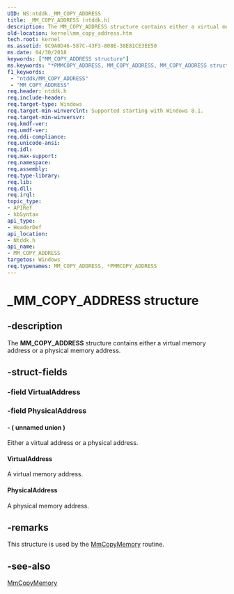 ```yaml
---
UID: NS:ntddk._MM_COPY_ADDRESS
title: _MM_COPY_ADDRESS (ntddk.h)
description: The MM_COPY_ADDRESS structure contains either a virtual memory address or a physical memory address.
old-location: kernel\mm_copy_address.htm
tech.root: kernel
ms.assetid: 9C9A0D46-587C-43F3-808E-38E81CE3EE50
ms.date: 04/30/2018
keywords: ["MM_COPY_ADDRESS structure"]
ms.keywords: "*PMMCOPY_ADDRESS, MM_COPY_ADDRESS, MM_COPY_ADDRESS structure [Kernel-Mode Driver Architecture], PMM_COPY_ADDRESS, PMM_COPY_ADDRESS structure pointer [Kernel-Mode Driver Architecture], _MM_COPY_ADDRESS, kernel.mm_copy_address, ntddk/MM_COPY_ADDRESS, ntddk/PMM_COPY_ADDRESS"
f1_keywords:
 - "ntddk/MM_COPY_ADDRESS"
 - "MM_COPY_ADDRESS"
req.header: ntddk.h
req.include-header: 
req.target-type: Windows
req.target-min-winverclnt: Supported starting with Windows 8.1.
req.target-min-winversvr: 
req.kmdf-ver: 
req.umdf-ver: 
req.ddi-compliance: 
req.unicode-ansi: 
req.idl: 
req.max-support: 
req.namespace: 
req.assembly: 
req.type-library: 
req.lib: 
req.dll: 
req.irql: 
topic_type:
- APIRef
- kbSyntax
api_type:
- HeaderDef
api_location:
- Ntddk.h
api_name:
- MM_COPY_ADDRESS
targetos: Windows
req.typenames: MM_COPY_ADDRESS, *PMMCOPY_ADDRESS
---
```


# _MM_COPY_ADDRESS structure


## -description


The <b>MM_COPY_ADDRESS</b> structure contains either a virtual memory address or a physical memory address.


## -struct-fields




### -field VirtualAddress

 


### -field PhysicalAddress

 




#### - ( unnamed union )

Either a virtual address or a physical address.



#### VirtualAddress

A virtual memory address.



#### PhysicalAddress

A physical memory address.


## -remarks



This structure is used by the <a href="https://docs.microsoft.com/windows-hardware/drivers/ddi/ntddk/nf-ntddk-mmcopymemory">MmCopyMemory</a> routine.




## -see-also




<a href="https://docs.microsoft.com/windows-hardware/drivers/ddi/ntddk/nf-ntddk-mmcopymemory">MmCopyMemory</a>
 

 

